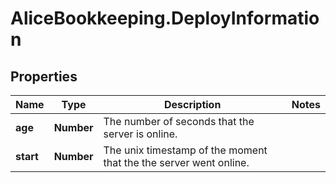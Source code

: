 # AliceBookkeeping.DeployInformation

## Properties

Name | Type | Description | Notes
------------ | ------------- | ------------- | -------------
**age** | **Number** | The number of seconds that the server is online. | 
**start** | **Number** | The unix timestamp of the moment that the the server went online. | 


